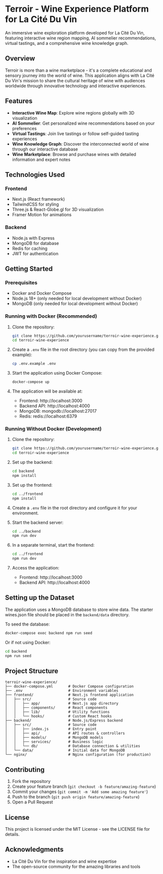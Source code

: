 # Terroir - Wine Experience Platform for La Cité Du Vin

An immersive wine exploration platform developed for La Cité Du Vin, featuring interactive wine region mapping, AI sommelier recommendations, virtual tastings, and a comprehensive wine knowledge graph.

## Overview

Terroir is more than a wine marketplace - it's a complete educational and sensory journey into the world of wine. This application aligns with La Cité Du Vin's mission to share the cultural heritage of wine with audiences worldwide through innovative technology and interactive experiences.

## Features

- **Interactive Wine Map**: Explore wine regions globally with 3D visualization
- **AI Sommelier**: Get personalized wine recommendations based on your preferences
- **Virtual Tastings**: Join live tastings or follow self-guided tasting experiences
- **Wine Knowledge Graph**: Discover the interconnected world of wine through our interactive database
- **Wine Marketplace**: Browse and purchase wines with detailed information and expert notes

## Technologies Used

### Frontend
- Next.js (React framework)
- TailwindCSS for styling
- Three.js & React-Globe.gl for 3D visualization
- Framer Motion for animations

### Backend
- Node.js with Express
- MongoDB for database
- Redis for caching
- JWT for authentication

## Getting Started

### Prerequisites

- Docker and Docker Compose
- Node.js 18+ (only needed for local development without Docker)
- MongoDB (only needed for local development without Docker)

### Running with Docker (Recommended)

1. Clone the repository:
   ```bash
   git clone https://github.com/yourusername/terroir-wine-experience.git
   cd terroir-wine-experience
   ```

2. Create a `.env` file in the root directory (you can copy from the provided example):
   ```bash
   cp .env.example .env
   ```

3. Start the application using Docker Compose:
   ```bash
   docker-compose up
   ```

4. The application will be available at:
   - Frontend: http://localhost:3000
   - Backend API: http://localhost:4000
   - MongoDB: mongodb://localhost:27017
   - Redis: redis://localhost:6379

### Running Without Docker (Development)

1. Clone the repository:
   ```bash
   git clone https://github.com/yourusername/terroir-wine-experience.git
   cd terroir-wine-experience
   ```

2. Set up the backend:
   ```bash
   cd backend
   npm install
   ```

3. Set up the frontend:
   ```bash
   cd ../frontend
   npm install
   ```

4. Create a `.env` file in the root directory and configure it for your environment.

5. Start the backend server:
   ```bash
   cd ../backend
   npm run dev
   ```

6. In a separate terminal, start the frontend:
   ```bash
   cd ../frontend
   npm run dev
   ```

7. Access the application:
   - Frontend: http://localhost:3000
   - Backend API: http://localhost:4000

## Setting up the Dataset

The application uses a MongoDB database to store wine data. The starter wines.json file should be placed in the `backend/data` directory.

To seed the database:
```bash
docker-compose exec backend npm run seed
```

Or if not using Docker:
```bash
cd backend
npm run seed
```

## Project Structure

```
terroir-wine-experience/
├── docker-compose.yml       # Docker Compose configuration
├── .env                     # Environment variables
├── frontend/                # Next.js frontend application
│   ├── src/                 # Source code
│   │   ├── app/             # Next.js app directory
│   │   ├── components/      # React components
│   │   ├── lib/             # Utility functions
│   │   └── hooks/           # Custom React hooks
├── backend/                 # Node.js/Express backend
│   ├── src/                 # Source code
│   │   ├── index.js         # Entry point
│   │   ├── api/             # API routes & controllers
│   │   ├── models/          # MongoDB models
│   │   ├── services/        # Business logic
│   │   └── db/              # Database connection & utilities
│   └── data/                # Initial data for MongoDB
└── nginx/                   # Nginx configuration (for production)
```

## Contributing

1. Fork the repository
2. Create your feature branch (`git checkout -b feature/amazing-feature`)
3. Commit your changes (`git commit -m 'Add some amazing feature'`)
4. Push to the branch (`git push origin feature/amazing-feature`)
5. Open a Pull Request

## License

This project is licensed under the MIT License - see the LICENSE file for details.

## Acknowledgments

- La Cité Du Vin for the inspiration and wine expertise
- The open-source community for the amazing libraries and tools